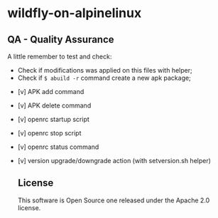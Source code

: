 # wildfly-on-alpinelinux



## QA - Quality Assurance
A little remember to test and check:
* Check if modifications was applied on this files with helper;
* Check if `$ abuild -r` command create a new apk package;

- [v] APK add command
- [v] APK delete command
- [v] openrc startup script
- [v] openrc stop script
- [v] openrc status command
- [v] version upgrade/downgrade action (with setversion.sh helper)

  ## License
  This software is Open Source one released under the Apache 2.0 license.
  
